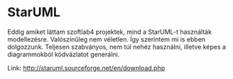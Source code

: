 # StarUML #

Eddig amiket láttam szoftlab4 projektek, mind a StarUML-t használták modellezésre. Valószínűleg nem véletlen. Így szerintem mi is ebben dolgozzunk. Teljesen szabványos, nem túl nehéz használni, illetve képes a diagrammokból kódvázlatot generálni.

Link: http://staruml.sourceforge.net/en/download.php